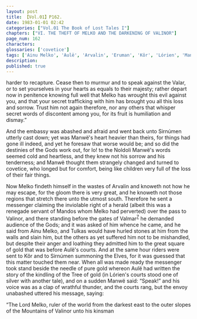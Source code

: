 ```yaml
---
layout: post
title: 【Vol.01】P162.
date: 1983-01-01 02:42
categories: ["Vol.01 The Book of Lost Tales I"]
chapters: ["VI. THE THEFT OF MELKO AND THE DARKENING OF VALINOR"]
page_num: 162
characters: 
glossaries: ['covetice']
tags: ['Ainu Melko', 'Aulë', 'Arvalin', 'Eruman', 'Kôr', 'Lórien', 'Mandos', 'Manwë', 'Melko', 'Mountains of Valinor']
description: 
published: true
---
```


<p style="text-indent: 0;">
harder to recapture. Cease then to murmur and to speak against the Valar, or to set yourselves in your hearts as equals to their majesty; rather depart now in penitence knowing full well that Melko has wrought this evil against you, and that your secret trafficking with him has brought you all this loss and sorrow. Trust him not again therefore, nor any others that whisper secret words of discontent among you, for its fruit is humiliation and dismay.”
</p>

And the embassy was abashed and afraid and went back unto Sirnúmen utterly cast down; yet was Manwë's heart heavier than theirs, for things had gone ill indeed, and yet he foresaw that worse would be; and so did the destinies of the Gods work out, for lo! to the Noldoli Manwë's words seemed cold and heartless, and they knew not his sorrow and his tenderness; and Manwë thought them strangely changed and turned to covetice, who longed but for comfort, being like children very full of the loss of their fair things.

Now Melko findeth himself in the wastes of Arvalin and knoweth not how he may escape, for the gloom there is very great, and he knoweth not those regions that stretch there unto the utmost south. Therefore he sent a messenger claiming the inviolable right of a herald (albeit this was a renegade servant of Mandos whom Melko had perverted) over the pass to Valinor, and there standing before the gates of Valmar<SUP>[7]({{site.baseurl}}/vol01-p171)</SUP> he demanded audience of the Gods; and it was asked of him whence he came, and he said from Ainu Melko, and Tulkas would have hurled stones at him from the walls and slain him, but the others as yet suffered him not to be mishandled, but despite their anger and loathing they admitted him to the great square of gold that was before Aulë's courts. And at the same hour riders were sent to Kôr and to Sirnúmen summoning the Elves, for it was guessed that this matter touched them near. When all was made ready the messenger took stand beside the needle of pure gold whereon Aulë had written the story of the kindling of the Tree of gold (in Lórien's courts stood one of silver with another tale), and on a sudden Manwë said: “Speak!” and his voice was as a clap of wrathful thunder, and the courts rang, but the envoy unabashed uttered his message, saying:

“The Lord Melko, ruler of the world from the darkest east to the outer slopes of the Mountains of Valinor unto his kinsman

